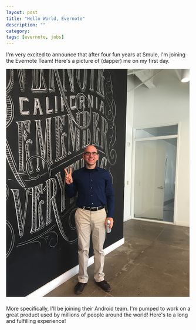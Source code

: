 ```yaml
---
layout: post
title: "Hello World, Evernote"
description: ""
category: 
tags: [evernote, jobs]
---
```


I'm very excited to announce that after four fun years at Smule, I'm joining the Evernote Team! Here's a picture of (dapper) me on my first day.

<div>
	<img class="rounded-corners" style="max-width: 500px; border: 0px;" src="/assets/images/posts/2014-11-10/evernote.png"/>
	<p class="caption-text" style="line-height: 1.5em;  margin-bottom: 20px;"><strong></strong></p>
</div>

More specifically, I'll be joining their Android team. I'm pumped to work on a great product used by millions of people around the world! Here's to a long and fulfilling experience!